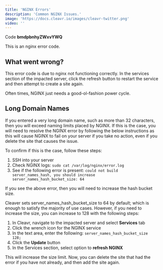 ```yaml
---
title: 'NGINX Errors'
description: 'Common NGINX Issues.'
image: 'https://docs.cleavr.io/images/cleavr-twitter.png'
video: ''
---
```


Code **bmdpbnhyZWxvYWQ**

This is an nginx error code. 

## What went wrong? 
This error code is due to nginx not functioning correctly. In the services section of the impacted server, click the 
refresh button to restart the service and then attempt to create a site again. 

Often times, NGINX just needs a good-ol-fashion power cycle. 

## Long Domain Names
If you entered a very long domain name, such as more than 32 characters, then you will exceed naming limits placed by NGINX. 
If this is the case, you will need to resolve the NGINX error by following the below instructions as this will cause NGINX to 
fail on your server if you take no action, even if you delete the site that causes the issue. 

To confirm if this is the case, follow these steps: 

1. SSH into your server 
2. Check NGINX logs: `sudo cat /var/log/nginx/error.log`
3. See if the following error is present: `could not build server_names_hash, you should increase server_names_hash_bucket_size: 64`

If you see the above error, then you will need to increase the hash bucket size.

Cleaver sets server_names_hash_bucket_size to 64 by default; which is enough to satisfy the majority of use cases. 
However, if you need to increase the size, you can increase to 128 with the following steps: 

1. In Cleavr, navigate to the impacted server and select **Services** tab
2. Click the wrench icon for the NGINX service
4. In the text area, enter the following: `server_names_hash_bucket_size 128;`
5. Click the **Update** button
6. In the Services section, select option to **refresh NGINX**

This will increase the size limit. Now, you can delete the site that had the error if you have not already, and then add the site again.
